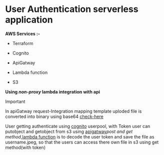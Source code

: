 # User Authentication serverless application 

**AWS Services :-**

* Terraform
- Cognito
* ApiGatway
+ Lambda function
- S3
 


**Using _non-proxy_ lambda integration with api**

> [!IMPORTANT]
> In apiGatway request-Integration mapping template uploded file is converted into binary using base64 [check-here](/apis.tf)


User getting authenticate using [cognito](/authorizer.tf) userpool, with Token user can putobject and getobject from s3 using [apigatway](/apis.tf)_post and get method_,[lambda function](/lambda-func.py) is to decode the user token and save the file as username.jpeg, so that the users can access there own file in s3 using get method(with token)
